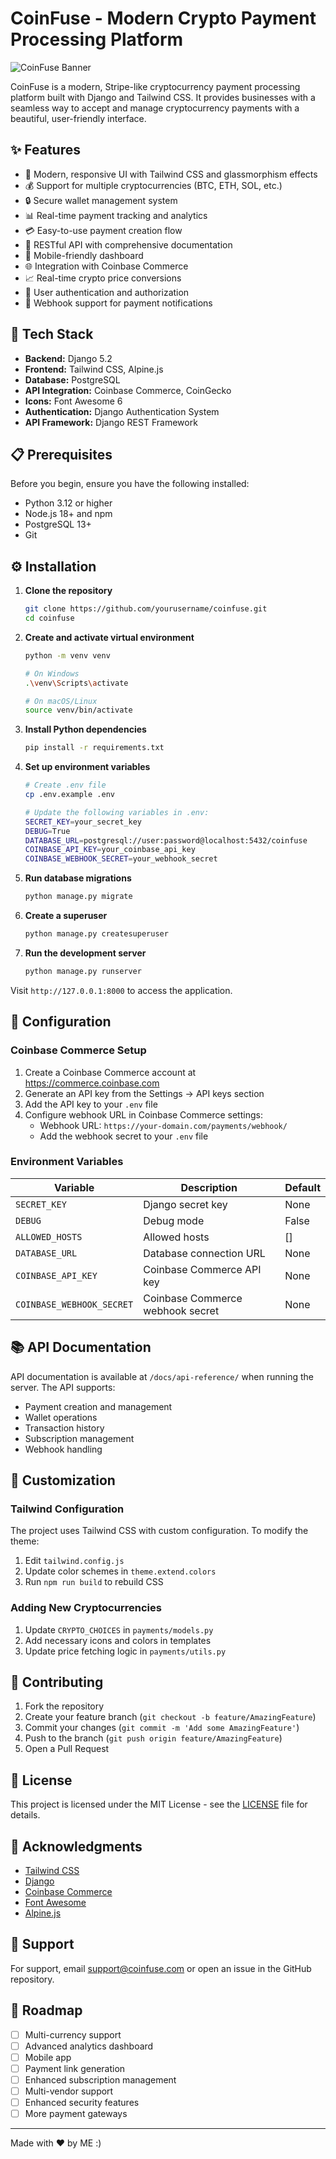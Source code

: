 # CoinFuse - Modern Crypto Payment Processing Platform

![CoinFuse Banner](docs/banner.png)

CoinFuse is a modern, Stripe-like cryptocurrency payment processing platform built with Django and Tailwind CSS. It provides businesses with a seamless way to accept and manage cryptocurrency payments with a beautiful, user-friendly interface.

## ✨ Features

- 🎨 Modern, responsive UI with Tailwind CSS and glassmorphism effects
- 💰 Support for multiple cryptocurrencies (BTC, ETH, SOL, etc.)
- 🔒 Secure wallet management system
- 📊 Real-time payment tracking and analytics
- 💳 Easy-to-use payment creation flow
- 🔌 RESTful API with comprehensive documentation
- 📱 Mobile-friendly dashboard
- 🌐 Integration with Coinbase Commerce
- 📈 Real-time crypto price conversions
- 🔐 User authentication and authorization
- 📨 Webhook support for payment notifications

## 🚀 Tech Stack

- **Backend:** Django 5.2
- **Frontend:** Tailwind CSS, Alpine.js
- **Database:** PostgreSQL
- **API Integration:** Coinbase Commerce, CoinGecko
- **Icons:** Font Awesome 6
- **Authentication:** Django Authentication System
- **API Framework:** Django REST Framework

## 📋 Prerequisites

Before you begin, ensure you have the following installed:
- Python 3.12 or higher
- Node.js 18+ and npm
- PostgreSQL 13+
- Git

## ⚙️ Installation

1. **Clone the repository**
   ```bash
   git clone https://github.com/yourusername/coinfuse.git
   cd coinfuse
   ```

2. **Create and activate virtual environment**
   ```bash
   python -m venv venv
   
   # On Windows
   .\venv\Scripts\activate
   
   # On macOS/Linux
   source venv/bin/activate
   ```

3. **Install Python dependencies**
   ```bash
   pip install -r requirements.txt
   ```

4. **Set up environment variables**
   ```bash
   # Create .env file
   cp .env.example .env
   
   # Update the following variables in .env:
   SECRET_KEY=your_secret_key
   DEBUG=True
   DATABASE_URL=postgresql://user:password@localhost:5432/coinfuse
   COINBASE_API_KEY=your_coinbase_api_key
   COINBASE_WEBHOOK_SECRET=your_webhook_secret
   ```

5. **Run database migrations**
   ```bash
   python manage.py migrate
   ```

6. **Create a superuser**
   ```bash
   python manage.py createsuperuser
   ```

7. **Run the development server**
   ```bash
   python manage.py runserver
   ```

Visit `http://127.0.0.1:8000` to access the application.

## 🔧 Configuration

### Coinbase Commerce Setup

1. Create a Coinbase Commerce account at https://commerce.coinbase.com
2. Generate an API key from the Settings → API keys section
3. Add the API key to your `.env` file
4. Configure webhook URL in Coinbase Commerce settings:
   - Webhook URL: `https://your-domain.com/payments/webhook/`
   - Add the webhook secret to your `.env` file

### Environment Variables

| Variable | Description | Default |
|----------|-------------|---------|
| `SECRET_KEY` | Django secret key | None |
| `DEBUG` | Debug mode | False |
| `ALLOWED_HOSTS` | Allowed hosts | [] |
| `DATABASE_URL` | Database connection URL | None |
| `COINBASE_API_KEY` | Coinbase Commerce API key | None |
| `COINBASE_WEBHOOK_SECRET` | Coinbase Commerce webhook secret | None |

## 📚 API Documentation

API documentation is available at `/docs/api-reference/` when running the server. The API supports:

- Payment creation and management
- Wallet operations
- Transaction history
- Subscription management
- Webhook handling

## 🎨 Customization

### Tailwind Configuration

The project uses Tailwind CSS with custom configuration. To modify the theme:

1. Edit `tailwind.config.js`
2. Update color schemes in `theme.extend.colors`
3. Run `npm run build` to rebuild CSS

### Adding New Cryptocurrencies

1. Update `CRYPTO_CHOICES` in `payments/models.py`
2. Add necessary icons and colors in templates
3. Update price fetching logic in `payments/utils.py`

## 🤝 Contributing

1. Fork the repository
2. Create your feature branch (`git checkout -b feature/AmazingFeature`)
3. Commit your changes (`git commit -m 'Add some AmazingFeature'`)
4. Push to the branch (`git push origin feature/AmazingFeature`)
5. Open a Pull Request

## 📝 License

This project is licensed under the MIT License - see the [LICENSE](LICENSE) file for details.

## 🙏 Acknowledgments

- [Tailwind CSS](https://tailwindcss.com)
- [Django](https://www.djangoproject.com)
- [Coinbase Commerce](https://commerce.coinbase.com)
- [Font Awesome](https://fontawesome.com)
- [Alpine.js](https://alpinejs.dev)

## 📧 Support

For support, email support@coinfuse.com or open an issue in the GitHub repository.

## 🔮 Roadmap

- [ ] Multi-currency support
- [ ] Advanced analytics dashboard
- [ ] Mobile app
- [ ] Payment link generation
- [ ] Enhanced subscription management
- [ ] Multi-vendor support
- [ ] Enhanced security features
- [ ] More payment gateways

---

Made with ❤️ by ME :)
